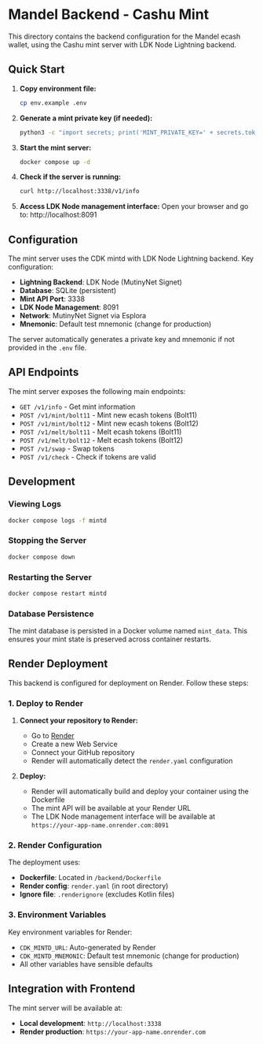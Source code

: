 # Mandel Backend - Cashu Mint

This directory contains the backend configuration for the Mandel ecash wallet, using the Cashu mint server with LDK Node Lightning backend.

## Quick Start

1. **Copy environment file:**
   ```bash
   cp env.example .env
   ```

2. **Generate a mint private key (if needed):**
   ```bash
   python3 -c "import secrets; print('MINT_PRIVATE_KEY=' + secrets.token_hex(32))" >> .env
   ```

3. **Start the mint server:**
   ```bash
   docker compose up -d
   ```

4. **Check if the server is running:**
   ```bash
   curl http://localhost:3338/v1/info
   ```

5. **Access LDK Node management interface:**
   Open your browser and go to: http://localhost:8091

## Configuration

The mint server uses the CDK mintd with LDK Node Lightning backend. Key configuration:

- **Lightning Backend**: LDK Node (MutinyNet Signet)
- **Database**: SQLite (persistent)
- **Mint API Port**: 3338
- **LDK Node Management**: 8091
- **Network**: MutinyNet Signet via Esplora
- **Mnemonic**: Default test mnemonic (change for production)

The server automatically generates a private key and mnemonic if not provided in the `.env` file.

## API Endpoints

The mint server exposes the following main endpoints:

- `GET /v1/info` - Get mint information
- `POST /v1/mint/bolt11` - Mint new ecash tokens (Bolt11)
- `POST /v1/mint/bolt12` - Mint new ecash tokens (Bolt12)
- `POST /v1/melt/bolt11` - Melt ecash tokens (Bolt11)
- `POST /v1/melt/bolt12` - Melt ecash tokens (Bolt12)
- `POST /v1/swap` - Swap tokens
- `POST /v1/check` - Check if tokens are valid

## Development

### Viewing Logs
```bash
docker compose logs -f mintd
```

### Stopping the Server
```bash
docker compose down
```

### Restarting the Server
```bash
docker compose restart mintd
```

### Database Persistence

The mint database is persisted in a Docker volume named `mint_data`. This ensures your mint state is preserved across container restarts.

## Render Deployment

This backend is configured for deployment on Render. Follow these steps:

### 1. Deploy to Render

1. **Connect your repository to Render:**
   - Go to [Render](https://render.com)
   - Create a new Web Service
   - Connect your GitHub repository
   - Render will automatically detect the `render.yaml` configuration

2. **Deploy:**
   - Render will automatically build and deploy your container using the Dockerfile
   - The mint API will be available at your Render URL
   - The LDK Node management interface will be available at `https://your-app-name.onrender.com:8091`

### 2. Render Configuration

The deployment uses:
- **Dockerfile**: Located in `/backend/Dockerfile`
- **Render config**: `render.yaml` (in root directory)
- **Ignore file**: `.renderignore` (excludes Kotlin files)

### 3. Environment Variables

Key environment variables for Render:
- `CDK_MINTD_URL`: Auto-generated by Render
- `CDK_MINTD_MNEMONIC`: Default test mnemonic (change for production)
- All other variables have sensible defaults

## Integration with Frontend

The mint server will be available at:
- **Local development**: `http://localhost:3338`
- **Render production**: `https://your-app-name.onrender.com`
